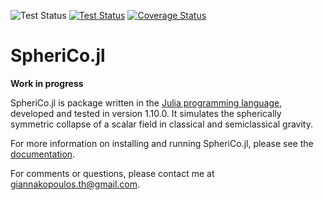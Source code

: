 ![Test Status](https://img.shields.io/github/workflow/status/ThanasisGiannakopoulos/SpheriCo.jl/ci.yml?label=Tests&logo=github)
[![Test Status](https://github.com/ThanasisGiannakopoulos/SpheriCo.jl/actions/workflows/ci.yml/badge.svg)](https://github.com/ThanasisGiannakopoulos/SpheriCo.jl/actions)
[![Coverage Status](https://codecov.io/gh/ThanasisGiannakopoulos/SpheriCo.jl/branch/main/graph/badge.svg)](https://codecov.io/gh/ThanasisGiannakopoulos/SpheriCo.jl)

# SpheriCo.jl

**Work in progress**

SpheriCo.jl is package written in the [Julia programming
language](https://julialang.org/), developed and tested in version
1.10.0. It simulates the spherically symmetric collapse of a scalar field
in classical and semiclassical gravity.

For more information on installing and running SpheriCo.jl, please
see the [documentation](https://sphericojl.readthedocs.io/en/latest/index.html#).

For comments or questions, please contact me at giannakopoulos.th@gmail.com.
